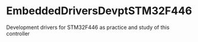 # EmbeddedDriversDevptSTM32F446
Development drivers for STM32F446 as practice and study of this controller

